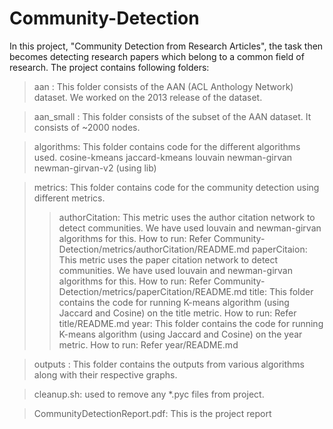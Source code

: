 # Community-Detection

In this project, "Community Detection from Research Articles", the task then becomes detecting research papers which belong to a common field of research.
The project contains following folders:
> aan :
This folder consists of the AAN (ACL Anthology Network) dataset. We worked on the 2013 release of the dataset.

> aan_small :
This folder consists of the subset of the AAN dataset. It consists of ~2000 nodes.

> algorithms:
This folder contains code for the different algorithms used.
cosine-kmeans
jaccard-kmeans
louvain
newman-girvan
newman-girvan-v2 (using lib)

> metrics:
This folder contains code for the community detection using different metrics.
>> authorCitation: This metric uses the author citation network to detect communities. We have used louvain and newman-girvan algorithms for this.
How to run: Refer Community-Detection/metrics/authorCitation/README.md
>> paperCitaion: This metric uses the paper citation network to detect communities. We have used louvain and newman-girvan algorithms for this.
How to run: Refer Community-Detection/metrics/paperCitation/README.md
>> title: This folder contains the code for running K-means algorithm (using Jaccard and Cosine) on the title metric.
How to run: Refer title/README.md
>> year: This folder contains the code for running K-means algorithm (using Jaccard and Cosine) on the year metric.
How to run: Refer year/README.md

> outputs :
This folder contains the outputs from various algorithms along with their respective graphs.

> cleanup.sh: used to remove any *.pyc files from project.

> CommunityDetectionReport.pdf: This is the project report
